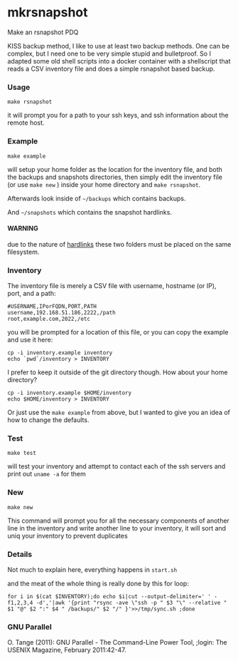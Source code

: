 # mkrsnapshot

Make an rsnapshot PDQ

KISS backup method,  I like to use at least two backup methods.
One can be complex, but I need one to be very simple stupid and bulletproof.
So I adapted some old shell scripts into a docker container with a
shellscript that reads a CSV inventory file and does a simple rsnapshot based backup.

### Usage

```
make rsnapshot
```

it will prompt you for a path to your ssh keys, and ssh information about the remote host.

### Example

```
make example
```

will setup your home folder as the location for the inventory file,
and both the backups and snapshots directories, then simply edit the inventory file (or use `make new` ) inside your home directory and  `make rsnapshot`.

Afterwards look inside of `~/backups` which contains backups.

And `~/snapshots` which contains the snapshot hardlinks.

#### WARNING
due to the nature of [hardlinks](http://linuxgazette.net/105/pitcher.html) these two folders must be placed on the same filesystem.


### Inventory

The inventory file is merely a CSV file with username, hostname (or IP), port, and a path:

```
#USERNAME,IPorFQDN,PORT,PATH
username,192.168.51.186,2222,/path
root,example.com,2022,/etc
```

you will be prompted for a location of this file, or you can copy the example and use it here:

```
cp -i inventory.example inventory
echo `pwd`/inventory > INVENTORY
```

I prefer to keep it outside of the git directory though. How about your home directory?

```
cp -i inventory.example $HOME/inventory
echo $HOME/inventory > INVENTORY
```

Or just use the `make example` from above, but I wanted to give you an idea of how to change the defaults.

### Test

```
make test
```

will test your inventory and attempt to contact each of the ssh servers and print out `uname -a` for them

### New

```
make new
```

This command will prompt you for all the necessary components of another line in the inventory and write another line to your inventory,
it will sort and uniq your inventory to prevent duplicates

### Details

Not much to explain here, everything happens in `start.sh`

and the meat of the whole thing is really done by this for loop:

```
for i in $(cat $INVENTORY);do echo $i|cut --output-delimiter=' ' -f1,2,3,4 -d','|awk '{print "rsync -ave \"ssh -p " $3 "\" --relative " $1 "@" $2 ":" $4 " /backups/" $2 "/" }'>>/tmp/sync.sh ;done
```

### GNU Parallel

  O. Tange (2011): GNU Parallel - The Command-Line Power Tool,
    ;login: The USENIX Magazine, February 2011:42-47.

